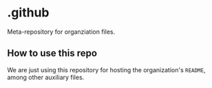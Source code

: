 # .github
Meta-repository for organziation files.

## How to use this repo

We are just using this repository for hosting the organization's `README`, among other auxiliary files.